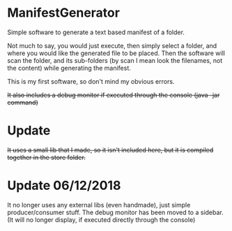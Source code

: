 # ManifestGenerator
Simple software to generate a text based manifest of a folder.

Not much to say, you would just execute, then simply select a folder, and where you would like the generated file to be placed.
Then the software will scan the folder, and its sub-folders (by scan I mean look the filenames, not the content) while generating
the manifest.

This is my first software, so don't mind my obvious errors.

~~It also includes a debug monitor if executed through the console (java -jar command)~~

# Update

~~It uses a small lib that I made, so it isn't included here, but it is compiled together in the store folder.~~

# Update 06/12/2018

It no longer uses any external libs (even handmade), just simple producer/consumer stuff.
The debug monitor has been moved to a sidebar. (It will no longer display, if executed directly through the console)
